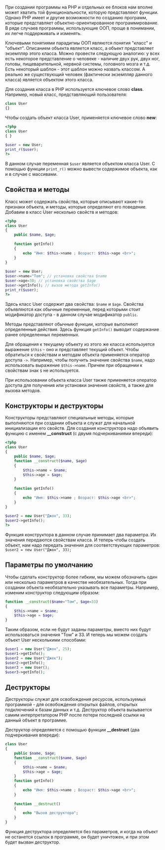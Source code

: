 При создании программы на PHP и отдельных ее блоков нам вполне может хватить той функциональности, которую представляют функции. Однако PHP имеет и другие возможности по созданию программ, которые представляет объектно-ориентированное программирование. В ряде случаев программы, использующие ООП, проще в понимании, их легче поддерживать и изменять.

Ключевыми понятиями парадигмы ООП являются понятия "класс" и "объект". Описанием объекта является класс, а объект представляет экземпляр этого класса. Можно провести следующую аналогию: у всех есть некоторое представление о человеке - наличие двух рук, двух ног, головы, пищеварительной, нервной системы, головного мозга и т.д. Есть некоторый шаблон - этот шаблон можно назвать классом. А реально же существующий человек (фактически экземпляр данного класса) является объектом этого класса.

Для создания класса в PHP используется ключевое слово **class**. Например, новый класс, представляющий пользователя:

```php
class User
{}
```

Чтобы создать объект класса User, применяется ключевое слово **new**:

```php
<?php
class User
{ }
 
$user = new User;
print_r($user);
?>
```

В данном случае переменная `$user` является объектом класса User. С помощью функции `print_r()` можно вывести содержимое объекта, как и в случае с массивами.

## Свойства и методы

Класс может содержать свойства, которые описывают какие-то признаки объекта, и методы, которые определяют его поведение. Добавим в класс User несколько свойств и методов:

```php
<?php
class User
{
    public $name, $age;
     
    function getInfo()
    {
        echo "Имя: $this->name ; Возраст: $this->age <br>";
    }
}
 
$user = new User;
$user->name="Tom"; // установка свойства $name
$user->age=30; // установка свойства $age
$user->getInfo(); // вызов метода getInfo()
print_r($user);
?>
```

Здесь класс User содержит два свойства: `$name` и `$age`. Свойства объявляются как обычные переменные, перед которыми стоит модификатор доступа - в данном случае модификатор `public`.

Методы представляют обычные функции, которые выполняют определенные действия. Здесь функция `getInfo()` выводит содержание ранее определенных переменных.

Для обращения к текущему объекту из этого же класса используется выражение `$this` - оно и представляет текущий объект. Чтобы обратиться к свойствам и методам объекта применяется оператор доступа `->`. Например, чтобы получить значение свойства `$name`, надо использовать выражение `$this->name`. Причем при обращении к свойствам знак `$` не используется.

При использовании объекта класса User также применяется оператор доступа для получения или установки значения свойств, а также для вызова методов.

## Конструкторы и деструкторы

Конструкторы представляют специальные методы, которые выполняются при создании объекта и служат для начальной инициализации его свойств. Для создания конструктора надо объявить функцию с именем **__construct** (с двумя подчеркиваниями впереди):

```php
<?php
class User
{
    public $name, $age;
    function __construct($name, $age)
    {
        $this->name = $name;
        $this->age = $age;
    }
     
    function getInfo()
    {
        echo "Имя: $this->name ; Возраст: $this->age <br>";
    }
}
 
$user2 = new User("Джон", 33);
$user2->getInfo();
?>
```

Функция конструктора в данном случае принимает два параметра. Их значения передаются свойствам класса. И теперь чтобы создать объект, нам надо передать значения для соответствующих параметров: `$user2 = new User("Джон", 33);`

## Параметры по умолчанию

Чтобы сделать конструктор более гибким, мы можем обозначить один или несколько параметров в качестве необязательных. Тогда при создании объекта необязательно указывать все параметры. Например, изменим конструктор следующим образом:

```php
function __construct($name="Том", $age=33)
{
    $this->name = $name;
    $this->age = $age;
}
```

Таким образом, если не будут заданы параметры, вместо них будут использоваться значения "Том" и 33. И теперь мы можем создать объект User несколькими способами:

```php
$user1 = new User("Джон", 25);
$user1->getInfo();
$user2 = new User("Джек");
$user2->getInfo();
$user3 = new User();
$user3->getInfo();
```

## Деструкторы

Деструкторы служат для освобождения ресурсов, используемых программой - для освобождения открытых файлов, открытых подключений к базам данных и т.д. Деструктор объекта вызывается самим интерпретатором PHP после потери последней ссылки на данный объект в программе.

Деструктор определяется с помощью функции **__destruct** (два подчеркивания впереди):
```php
class User
{
    public $name, $age;
    function __construct($name, $age)
    {
        $this->name = $name;
        $this->age = $age;
    }
    function getInfo()
    {
        echo "Имя: $this->name ; Возраст: $this->age <br>";
    }
     
    function __destruct()
    {
        echo "Вызов деструктора";
    }
}
```

Функция деструктора определяется без параметров, и когда на объект не останется ссылок в программе, он будет уничтожен, и при этом будет вызван деструктор.